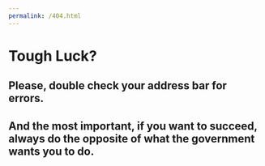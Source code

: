 ```yaml
---
permalink: /404.html
---
```

# **Tough Luck?**
## Please, double check your address bar for errors.
## And the most important, if you want to succeed, always do the opposite of what the government wants you to do.
